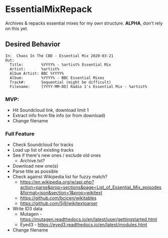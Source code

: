 # EssentialMixRepack
 Archives & repacks essential mixes for my own structure.
 **ALPHA**, don't rely on this yet.

## Desired Behavior
```
In:  Chaos In The CBD - Essential Mix 2020-03-21
Out:
  Title:        %YYYY% - %artist% Essential Mix
  Artist:       %artist%
  Album Artist: BBC %YYYY%
  Album:        %YYYY% - BBC Essential Mixes
  Track#:       Sequential (might be difficult)
  Filename:     [YYYY-MM-DD] Radio 1's Essential Mix - %artist%
```

### MVP:
* Hit Soundcloud link, download limit 1
* Extract info from file info (or from download)
* Change filename

### Full Feature
* Check Soundcloud for tracks
* Load up list of existing tracks
* See if there's new ones / exclude old ones
  - Archive.txt?
* Download new one(s)
* Parse title as possible
* Check against Wikipedia list for fuzzy match?
  * https://en.wikipedia.org/w/api.php?action=parse&prop=sections&page=List_of_Essential_Mix_episodes&format=json&section=1&prop=wikitext
  * https://github.com/bcicen/wikitables
  * https://github.com/5j9/wikitextparser
* Write ID3 data
  * Mutagen - https://mutagen.readthedocs.io/en/latest/user/gettingstarted.html
  * Eyed3 - https://eyed3.readthedocs.io/en/latest/modules.html
* Change filename
